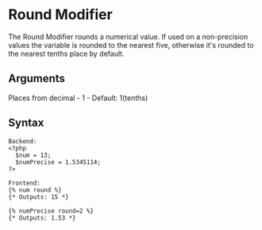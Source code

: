 Round Modifier
==================
The Round Modifier rounds a numerical value. If used on a non-precision values the variable is rounded to the
nearest five, otherwise it's rounded to the nearest tenths place by default.

Arguments
--------------
Places from decimal - 1 - Default: 1(tenths)

Syntax
--------------
```
Backend:
<?php
  $num = 13;
  $numPrecise = 1.5345114;
?>

Frontend:
{% num round %}
{* Outputs: 15 *}

{% numPrecise round=2 %}
{* Outputs: 1.53 *}
```
